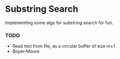# Substring Search

Implementing some algs for substring search for fun.

### TODO
- Read text from file, as a circular buffer of size m+1
- Boyer-Moore
